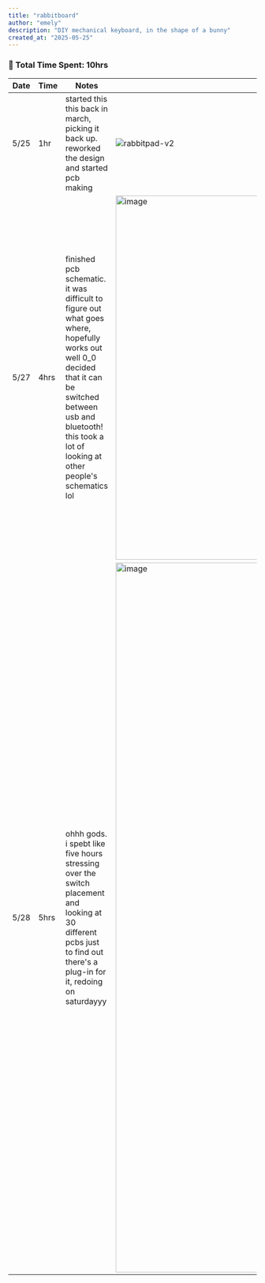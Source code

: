 ```yaml
---
title: "rabbitboard"
author: "emely"
description: "DIY mechanical keyboard, in the shape of a bunny"
created_at: "2025-05-25"
---
```

### 🐰 Total Time Spent: 10hrs
| **Date** | **Time** | **Notes** | **Pics / Links** |
|----------|----------|-----------|------------------|
| 5/25 | 1hr | started this this back in march, picking it back up. reworked the design and started pcb making | ![rabbitpad-v2](https://github.com/user-attachments/assets/16230841-c9ba-42b0-be75-9a3686bb04f5) |
| 5/27 | 4hrs | finished pcb schematic. it was difficult to figure out what goes where, hopefully works out well 0_0  decided that it can be switched between usb and bluetooth! this took a lot of looking at other people's schematics lol  | <img width="739" alt="image" src="https://github.com/user-attachments/assets/eda36fd1-2257-465f-a35b-24d45689945c" /> |
| 5/28 | 5hrs | ohhh gods. i spebt like five hours stressing over the switch placement and looking at 30 different pcbs just to find out there's a plug-in for it, redoing on saturdayyy |<img width="1440" alt="image" src="https://github.com/user-attachments/assets/0cd0f739-d0fd-46bb-8244-a86a5c9e2a03" />

